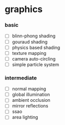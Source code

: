 # graphics
### basic
- [ ] blinn-phong shading
- [ ] gouraud shading
- [ ] physics based shading
- [ ] texture mapping
- [ ] camera auto-circling
- [ ] simple particle system

### intermediate
- [ ] normal mapping
- [ ] global illumination
- [ ] ambient occlusion
- [ ] mirror reflections
- [ ] ssao
- [ ] area lighting